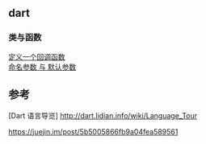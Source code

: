## dart 
### 类与函数  
[定义一个回调函数](library/typedef.md)     
[命名参数  与 默认参数](function/name_params.md)  

## 参考  
[Dart 语言导览]    http://dart.lidian.info/wiki/Language_Tour  

https://juejin.im/post/5b5005866fb9a04fea589561  
